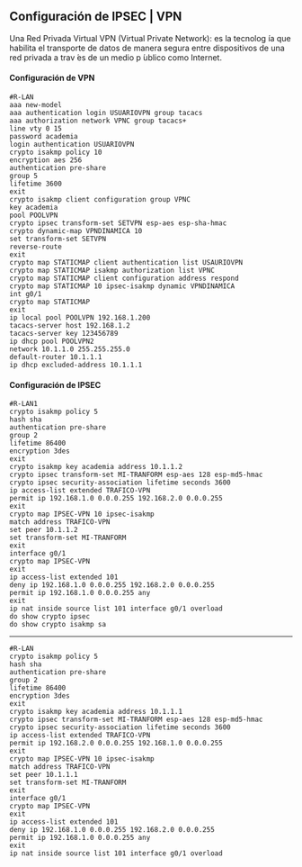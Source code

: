 ## Configuración de IPSEC | VPN
Una Red Privada Virtual VPN (Virtual Private Network): es la tecnolog ́ıa que habilita el transporte de datos de manera segura entre dispositivos de una red privada a trav ́es de un medio p ́ublico como Internet.
#### Configuración de VPN
    #R-LAN
    aaa new-model
    aaa authentication login USUARIOVPN group tacacs
    aaa authorization network VPNC group tacacs+
    line vty 0 15
    password academia
    login authentication USUARIOVPN
    crypto isakmp policy 10
    encryption aes 256
    authentication pre-share
    group 5
    lifetime 3600
    exit
    crypto isakmp client configuration group VPNC
    key academia
    pool POOLVPN
    crypto ipsec transform-set SETVPN esp-aes esp-sha-hmac
    crypto dynamic-map VPNDINAMICA 10
    set transform-set SETVPN
    reverse-route
    exit
    crypto map STATICMAP client authentication list USAURIOVPN
    crypto map STATICMAP isakmp authorization list VPNC
    crypto map STATICMAP client configuration address respond
    crypto map STATICMAP 10 ipsec-isakmp dynamic VPNDINAMICA
    int g0/1
    crypto map STATICMAP
    exit
    ip local pool POOLVPN 192.168.1.200
    tacacs-server host 192.168.1.2
    tacacs-server key 123456789
    ip dhcp pool POOLVPN2
    network 10.1.1.0 255.255.255.0
    default-router 10.1.1.1
    ip dhcp excluded-address 10.1.1.1
#### Configuración de IPSEC
    #R-LAN1
    crypto isakmp policy 5
    hash sha
    authentication pre-share
    group 2
    lifetime 86400
    encryption 3des
    exit
    crypto isakmp key academia address 10.1.1.2
    crypto ipsec transform-set MI-TRANFORM esp-aes 128 esp-md5-hmac
    crypto ipsec security-association lifetime seconds 3600
    ip access-list extended TRAFICO-VPN
    permit ip 192.168.1.0 0.0.0.255 192.168.2.0 0.0.0.255
    exit
    crypto map IPSEC-VPN 10 ipsec-isakmp
    match address TRAFICO-VPN
    set peer 10.1.1.2
    set transform-set MI-TRANFORM
    exit
    interface g0/1
    crypto map IPSEC-VPN
    exit
    ip access-list extended 101
    deny ip 192.168.1.0 0.0.0.255 192.168.2.0 0.0.0.255
    permit ip 192.168.1.0 0.0.0.255 any
    exit
    ip nat inside source list 101 interface g0/1 overload
    do show crypto ipsec
    do show crypto isakmp sa
-------------------------------------------------
    #R-LAN
    crypto isakmp policy 5
    hash sha
    authentication pre-share
    group 2
    lifetime 86400
    encryption 3des
    exit
    crypto isakmp key academia address 10.1.1.1
    crypto ipsec transform-set MI-TRANFORM esp-aes 128 esp-md5-hmac
    crypto ipsec security-association lifetime seconds 3600
    ip access-list extended TRAFICO-VPN
    permit ip 192.168.2.0 0.0.0.255 192.168.1.0 0.0.0.255
    exit
    crypto map IPSEC-VPN 10 ipsec-isakmp
    match address TRAFICO-VPN
    set peer 10.1.1.1
    set transform-set MI-TRANFORM
    exit
    interface g0/1
    crypto map IPSEC-VPN
    exit
    ip access-list extended 101
    deny ip 192.168.1.0 0.0.0.255 192.168.2.0 0.0.0.255
    permit ip 192.168.1.0 0.0.0.255 any
    exit
    ip nat inside source list 101 interface g0/1 overload